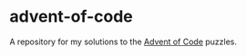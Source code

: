 # advent-of-code

A repository for my solutions to the [Advent of Code](https://adventofcode.com/) puzzles.